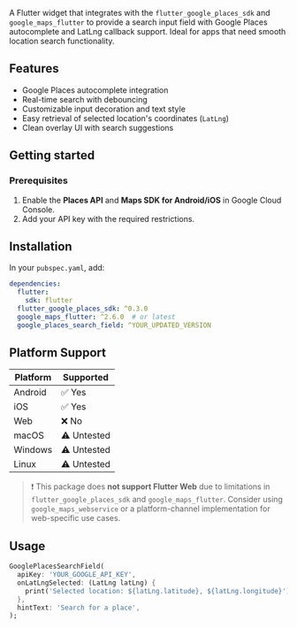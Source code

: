 <!--
This README describes the package. If you publish this package to pub.dev,
this README's contents appear on the landing page for your package.

For information about how to write a good package README, see the guide for
[writing package pages](https://dart.dev/tools/pub/writing-package-pages).

For general information about developing packages, see the Dart guide for
[creating packages](https://dart.dev/guides/libraries/create-packages)
and the Flutter guide for
[developing packages and plugins](https://flutter.dev/to/develop-packages).
-->

A Flutter widget that integrates with the `flutter_google_places_sdk` and `google_maps_flutter` to provide a search input field with Google Places autocomplete and LatLng callback support. Ideal for apps that need smooth location search functionality.

## Features

- Google Places autocomplete integration
- Real-time search with debouncing
- Customizable input decoration and text style
- Easy retrieval of selected location's coordinates (`LatLng`)
- Clean overlay UI with search suggestions

## Getting started

### Prerequisites

1. Enable the **Places API** and **Maps SDK for Android/iOS** in Google Cloud Console.
2. Add your API key with the required restrictions.

## Installation

In your `pubspec.yaml`, add:

```yaml
dependencies:
  flutter:
    sdk: flutter
  flutter_google_places_sdk: ^0.3.0
  google_maps_flutter: ^2.6.0  # or latest
  google_places_search_field: ^YOUR_UPDATED_VERSION
  ```

## Platform Support

| Platform | Supported |
|----------|-----------|
| Android  | ✅ Yes     |
| iOS      | ✅ Yes     |
| Web      | ❌ No      |
| macOS    | ⚠️ Untested |
| Windows  | ⚠️ Untested |
| Linux    | ⚠️ Untested |

> ❗️ This package does **not support Flutter Web** due to limitations in `flutter_google_places_sdk` and `google_maps_flutter`. Consider using `google_maps_webservice` or a platform-channel implementation for web-specific use cases.

## Usage

```dart
GooglePlacesSearchField(
  apiKey: 'YOUR_GOOGLE_API_KEY',
  onLatLngSelected: (LatLng latLng) {
    print('Selected location: ${latLng.latitude}, ${latLng.longitude}');
  },
  hintText: 'Search for a place',
);
